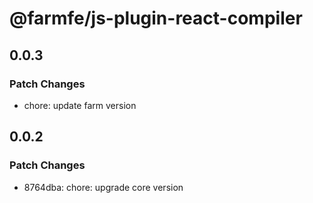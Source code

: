 # @farmfe/js-plugin-react-compiler

## 0.0.3

### Patch Changes

- chore: update farm version

## 0.0.2

### Patch Changes

- 8764dba: chore: upgrade core version
